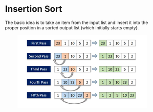 # Insertion Sort

The basic idea is to take an item from the input list and insert it into the proper position in a sorted output list (which initially starts empty).



<figure><img src="../.gitbook/assets/01zi2XtjiLXa3LYZh.webp" alt=""><figcaption></figcaption></figure>
